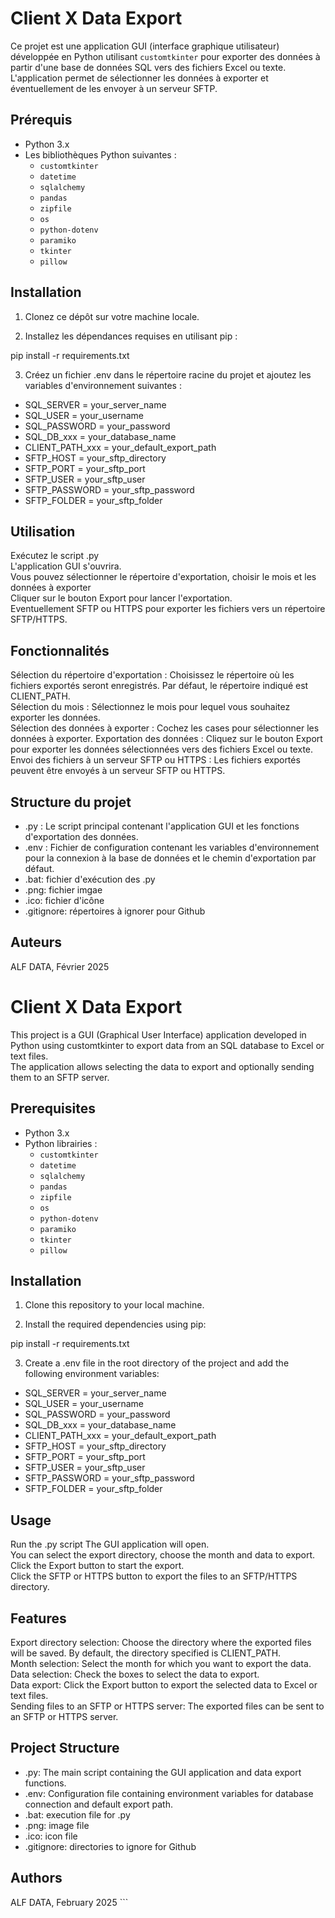 # Client X Data Export

Ce projet est une application GUI (interface graphique utilisateur) développée en Python utilisant `customtkinter` pour exporter des données à partir d'une base de données SQL vers des fichiers Excel ou texte.  
L'application permet de sélectionner les données à exporter et éventuellement de les envoyer à un serveur SFTP.

## Prérequis

- Python 3.x
- Les bibliothèques Python suivantes :
  - `customtkinter`
  - `datetime`
  - `sqlalchemy`
  - `pandas`
  - `zipfile`
  - `os`
  - `python-dotenv`
  - `paramiko`
  - `tkinter`
  - `pillow`

## Installation

1. Clonez ce dépôt sur votre machine locale.

2. Installez les dépendances requises en utilisant pip :

pip install -r requirements.txt

3. Créez un fichier .env dans le répertoire racine du projet et ajoutez les variables d'environnement suivantes :

  - SQL_SERVER = your_server_name
  - SQL_USER = your_username
  - SQL_PASSWORD = your_password
  - SQL_DB_xxx = your_database_name
  - CLIENT_PATH_xxx = your_default_export_path
  - SFTP_HOST = your_sftp_directory
  - SFTP_PORT = your_sftp_port
  - SFTP_USER = your_sftp_user
  - SFTP_PASSWORD = your_sftp_password
  - SFTP_FOLDER = your_sftp_folder

## Utilisation

Exécutez le script .py  
L'application GUI s'ouvrira.  
Vous pouvez sélectionner le répertoire d'exportation, choisir le mois et les données à exporter  
Cliquer sur le bouton Export pour lancer l'exportation.  
Eventuellement SFTP ou HTTPS pour exporter les fichiers vers un répertoire SFTP/HTTPS.

## Fonctionnalités

Sélection du répertoire d'exportation : Choisissez le répertoire où les fichiers exportés seront enregistrés. Par défaut, le répertoire indiqué est CLIENT_PATH.  
Sélection du mois : Sélectionnez le mois pour lequel vous souhaitez exporter les données.  
Sélection des données à exporter : Cochez les cases pour sélectionner les données à exporter.  Exportation des données : Cliquez sur le bouton Export pour exporter les données sélectionnées vers des fichiers Excel ou texte.  
Envoi des fichiers à un serveur SFTP ou HTTPS : Les fichiers exportés peuvent être envoyés à un serveur SFTP ou HTTPS.

## Structure du projet

  - .py : Le script principal contenant l'application GUI et les fonctions d'exportation des données.
  - .env : Fichier de configuration contenant les variables d'environnement pour la connexion à la base de données et le chemin d'exportation par défaut.
  - .bat: fichier d'exécution des .py
  - .png: fichier imgae
  - .ico: fichier d'icône
  - .gitignore: répertoires à ignorer pour Github

## Auteurs

ALF DATA, Février 2025


# Client X Data Export

This project is a GUI (Graphical User Interface) application developed in Python using customtkinter to export data from an SQL database to Excel or text files.  
The application allows selecting the data to export and optionally sending them to an SFTP server.

## Prerequisites

- Python 3.x
- Python librairies :
  - `customtkinter`
  - `datetime`
  - `sqlalchemy`
  - `pandas`
  - `zipfile`
  - `os`
  - `python-dotenv`
  - `paramiko`
  - `tkinter`
  - `pillow`

## Installation

1. Clone this repository to your local machine.

2. Install the required dependencies using pip:

pip install -r requirements.txt

3. Create a .env file in the root directory of the project and add the following environment variables:

  - SQL_SERVER = your_server_name
  - SQL_USER = your_username
  - SQL_PASSWORD = your_password
  - SQL_DB_xxx = your_database_name
  - CLIENT_PATH_xxx = your_default_export_path
  - SFTP_HOST = your_sftp_directory
  - SFTP_PORT = your_sftp_port
  - SFTP_USER = your_sftp_user
  - SFTP_PASSWORD = your_sftp_password
  - SFTP_FOLDER = your_sftp_folder

## Usage

Run the .py script The GUI application will open.  
You can select the export directory, choose the month and data to export.  
Click the Export button to start the export.  
Click the SFTP or HTTPS button to export the files to an SFTP/HTTPS directory.

## Features

Export directory selection: Choose the directory where the exported files will be saved. By default, the directory specified is CLIENT_PATH.  
Month selection: Select the month for which you want to export the data.  
Data selection: Check the boxes to select the data to export.  
Data export: Click the Export button to export the selected data to Excel or text files.  
Sending files to an SFTP or HTTPS server: The exported files can be sent to an SFTP or HTTPS server.

## Project Structure

  - .py: The main script containing the GUI application and data export functions.
  - .env: Configuration file containing environment variables for database connection and default export path.
  - .bat: execution file for .py
  - .png: image file
  - .ico: icon file
  - .gitignore: directories to ignore for Github

## Authors

ALF DATA, February 2025 ```